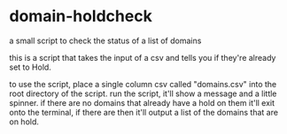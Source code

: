 # domain-holdcheck
a small script to check the status of a list of domains

this is a script that takes the input of a csv and tells you if they're already set to Hold. 

to use the script, place a single column csv called "domains.csv" into the root directory of the script. run the script, it'll show a message and a little spinner. if there are no domains that already have a hold on them it'll exit onto the terminal, if there are then it'll output a list of the domains that are on hold.
